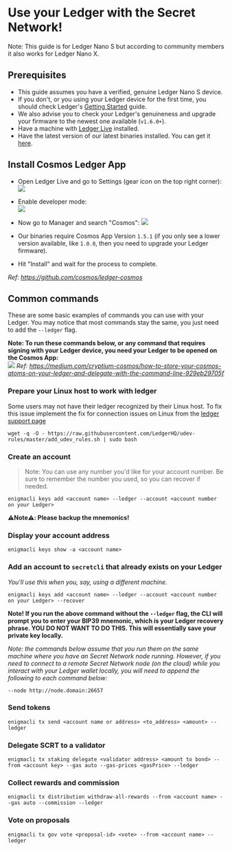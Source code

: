 # Use your Ledger with the Secret Network!

Note: This guide is for Ledger Nano S but according to community members it also works for Ledger Nano X.

## Prerequisites

- This guide assumes you have a verified, genuine Ledger Nano S device.
- If you don't, or you using your Ledger device for the first time, you should check Ledger's [Getting Started](https://support.ledger.com/hc/en-us/sections/360001415213-Getting-started) guide.
- We also advise you to check your Ledger's genuineness and upgrade your firmware to the newest one available (`v1.6.0+`).
- Have a machine with [Ledger Live](https://www.ledger.com/ledger-live) installed.
- Have the latest version of our latest binaries installed. You can get it [here](https://github.com/enigmampc/SecretNetwork/releases/latest).

## Install Cosmos Ledger App

- Open Ledger Live and go to Settings (gear icon on the top right corner):
  ![](https://raw.githubusercontent.com/cosmos/ledger-cosmos/master/docs/img/cosmos_app1.png)

- Enable developer mode:  
  ![](https://raw.githubusercontent.com/cosmos/ledger-cosmos/master/docs/img/cosmos_app2.png)

- Now go to Manager and search "Cosmos":
  ![](https://raw.githubusercontent.com/cosmos/ledger-cosmos/master/docs/img/cosmos_app3.png)

- Our binaries require Cosmos App Version `1.5.1` (if you only see a lower version available, like `1.0.0`, then you need to upgrade your Ledger firmware).

- Hit "Install" and wait for the process to complete.

_Ref: https://github.com/cosmos/ledger-cosmos_

## Common commands

These are some basic examples of commands you can use with your Ledger. You may notice that most commands stay the same, you just need to add the `--ledger` flag.

**Note: To run these commands below, or any command that requires signing with your Ledger device, you need your Ledger to be opened on the Cosmos App:**  
![](https://miro.medium.com/max/1536/1*Xfi5_ScAiFn6rr9YBjgFFw.jpeg)
_Ref: https://medium.com/cryptium-cosmos/how-to-store-your-cosmos-atoms-on-your-ledger-and-delegate-with-the-command-line-929eb29705f_

### Prepare your Linux host to work with ledger

Some users may not have their ledger recognized by their Linux host. To fix this issue implement the fix for connection issues on Linux from the [ledger support page](https://support.ledger.com/hc/en-us/articles/115005165269-Connection-issues-with-Windows-or-Linux)

```shell
wget -q -O - https://raw.githubusercontent.com/LedgerHQ/udev-rules/master/add_udev_rules.sh | sudo bash
```

### Create an account

> Note: You can use any number you'd like for your account number. Be sure to remember the number you used, so you can recover if needed.

```shell
enigmacli keys add <account name> --ledger --account <account number on your Ledger>
```

**:warning:Note:warning:: Please backup the mnemonics!**

### Display your account address

```shell
enigmacli keys show -a <account name>
```

### Add an account to `secretcli` that already exists on your Ledger

_You'll use this when you, say, using a different machine._

```shell
enigmacli keys add <account name> --ledger --account <account number on your Ledger> --recover
```

**Note! If you run the above command without the `--ledger` flag, the CLI will prompt you to enter your BIP39 mnemonic, which is your Ledger recovery phrase. YOU DO NOT WANT TO DO THIS. This will essentially save your private key locally.**

_Note: the commands below assume that you run them on the same machine where you have an Secret Network node running. However, if you need to connect to a remote Secret Network node (on the cloud) while you interact with your Ledger wallet locally, you will need to append the following to each command below:_

```shell
--node http://node.domain:26657
```

### Send tokens

```shell
enigmacli tx send <account name or address> <to_address> <amount> --ledger
```

### Delegate SCRT to a validator

```shell
enigmacli tx staking delegate <validator address> <amount to bond> --from <account key> --gas auto --gas-prices <gasPrice> --ledger
```

### Collect rewards and commission

```shell
enigmacli tx distribution withdraw-all-rewards --from <account name> --gas auto --commission --ledger
```

### Vote on proposals

```shell
enigmacli tx gov vote <proposal-id> <vote> --from <account name> --ledger
```
